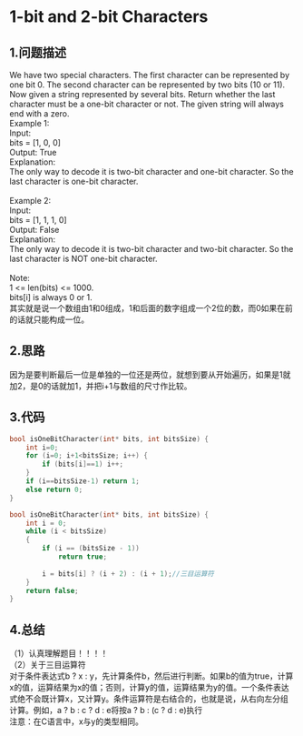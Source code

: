 1-bit and 2-bit Characters
=======

1.问题描述
---------

We have two special characters. The first character can be represented by one bit 0. The second character can be represented by two bits (10 or 11). <br>
Now given a string represented by several bits. Return whether the last character must be a one-bit character or not. The given string will always end with a zero.<br>
Example 1:<br>
Input: <br>
bits = [1, 0, 0]<br>
Output: True<br>
Explanation: <br>
The only way to decode it is two-bit character and one-bit character. So the last character is one-bit character.<br>
<br>
Example 2:<br>
Input: <br>
bits = [1, 1, 1, 0]<br>
Output: False<br>
Explanation:<br> 
The only way to decode it is two-bit character and two-bit character. So the last character is NOT one-bit character.<br>
<br>
Note: <br>
1 <= len(bits) <= 1000.<br>
bits[i] is always 0 or 1.<br>
其实就是说一个数组由1和0组成，1和后面的数字组成一个2位的数，而0如果在前的话就只能构成一位。

2.思路
------

因为是要判断最后一位是单独的一位还是两位，就想到要从开始遍历，如果是1就加2，是0的话就加1，并把i+1与数组的尺寸作比较。<br>

3.代码
------

```c
bool isOneBitCharacter(int* bits, int bitsSize) {
    int i=0;
    for (i=0; i+1<bitsSize; i++) {
        if (bits[i]==1) i++;
    }
    if (i==bitsSize-1) return 1;
    else return 0;
}
```

```c
bool isOneBitCharacter(int* bits, int bitsSize) {
    int i = 0;
    while (i < bitsSize)
    {
        if (i == (bitsSize - 1))
            return true;
        
        i = bits[i] ? (i + 2) : (i + 1);//三目运算符
    }
    return false;
}
```

4.总结
-----

（1）认真理解题目！！！！<br>
（2）关于三目运算符<br>
对于条件表达式b ? x : y，先计算条件b，然后进行判断。如果b的值为true，计算x的值，运算结果为x的值；否则，计算y的值，运算结果为y的值。一个条件表达式绝不会既计算x，又计算y。条件运算符是右结合的，也就是说，从右向左分组计算。例如，a ? b : c ? d : e将按a ? b : (c ? d : e)执行<br>
注意：在C语言中，x与y的类型相同。
